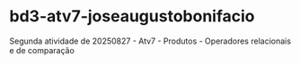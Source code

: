 # bd3-atv7-joseaugustobonifacio
Segunda atividade de 20250827 - Atv7 - Produtos - Operadores relacionais e de comparação
